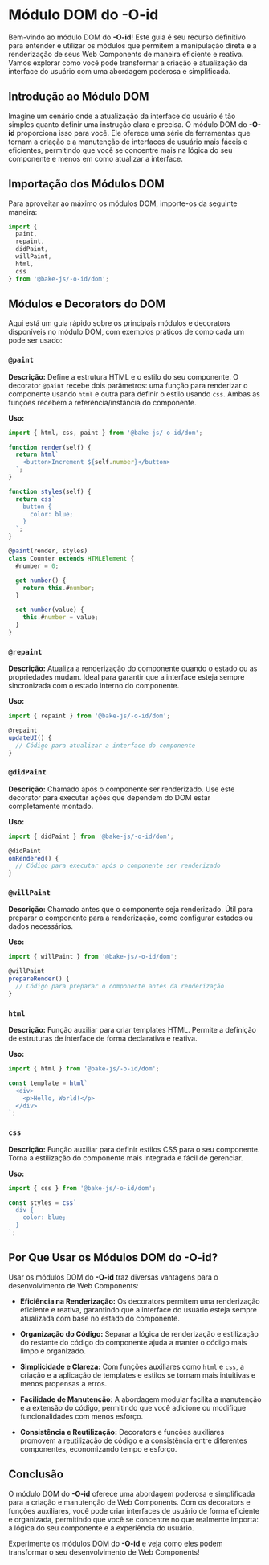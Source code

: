 # Módulo DOM do **-O-id**

Bem-vindo ao módulo DOM do **-O-id**! Este guia é seu recurso definitivo para entender e utilizar os módulos que permitem a manipulação direta e a renderização de seus Web Components de maneira eficiente e reativa. Vamos explorar como você pode transformar a criação e atualização da interface do usuário com uma abordagem poderosa e simplificada.

## Introdução ao Módulo DOM

Imagine um cenário onde a atualização da interface do usuário é tão simples quanto definir uma instrução clara e precisa. O módulo DOM do **-O-id** proporciona isso para você. Ele oferece uma série de ferramentas que tornam a criação e a manutenção de interfaces de usuário mais fáceis e eficientes, permitindo que você se concentre mais na lógica do seu componente e menos em como atualizar a interface.

## Importação dos Módulos DOM

Para aproveitar ao máximo os módulos DOM, importe-os da seguinte maneira:

```javascript
import {
  paint,
  repaint,
  didPaint,
  willPaint,
  html,
  css
} from '@bake-js/-o-id/dom';
```

## Módulos e Decorators do DOM

Aqui está um guia rápido sobre os principais módulos e decorators disponíveis no módulo DOM, com exemplos práticos de como cada um pode ser usado:

### `@paint`

**Descrição:** Define a estrutura HTML e o estilo do seu componente. O decorator `@paint` recebe dois parâmetros: uma função para renderizar o componente usando `html` e outra para definir o estilo usando `css`. Ambas as funções recebem a referência/instância do componente.

**Uso:**

```javascript
import { html, css, paint } from '@bake-js/-o-id/dom';

function render(self) {
  return html`
    <button>Increment ${self.number}</button>
  `;
}

function styles(self) {
  return css`
    button {
      color: blue;
    }
  `;
}

@paint(render, styles)
class Counter extends HTMLElement {
  #number = 0;

  get number() {
    return this.#number;
  }

  set number(value) {
    this.#number = value;
  }
}
```

### `@repaint`

**Descrição:** Atualiza a renderização do componente quando o estado ou as propriedades mudam. Ideal para garantir que a interface esteja sempre sincronizada com o estado interno do componente.

**Uso:**

```javascript
import { repaint } from '@bake-js/-o-id/dom';

@repaint
updateUI() {
  // Código para atualizar a interface do componente
}
```

### `@didPaint`

**Descrição:** Chamado após o componente ser renderizado. Use este decorator para executar ações que dependem do DOM estar completamente montado.

**Uso:**

```javascript
import { didPaint } from '@bake-js/-o-id/dom';

@didPaint
onRendered() {
  // Código para executar após o componente ser renderizado
}
```

### `@willPaint`

**Descrição:** Chamado antes que o componente seja renderizado. Útil para preparar o componente para a renderização, como configurar estados ou dados necessários.

**Uso:**

```javascript
import { willPaint } from '@bake-js/-o-id/dom';

@willPaint
prepareRender() {
  // Código para preparar o componente antes da renderização
}
```

### `html`

**Descrição:** Função auxiliar para criar templates HTML. Permite a definição de estruturas de interface de forma declarativa e reativa.

**Uso:**

```javascript
import { html } from '@bake-js/-o-id/dom';

const template = html`
  <div>
    <p>Hello, World!</p>
  </div>
`;
```

### `css`

**Descrição:** Função auxiliar para definir estilos CSS para o seu componente. Torna a estilização do componente mais integrada e fácil de gerenciar.

**Uso:**

```javascript
import { css } from '@bake-js/-o-id/dom';

const styles = css`
  div {
    color: blue;
  }
`;
```

## Por Que Usar os Módulos DOM do **-O-id**?

Usar os módulos DOM do **-O-id** traz diversas vantagens para o desenvolvimento de Web Components:

- **Eficiência na Renderização:** Os decorators permitem uma renderização eficiente e reativa, garantindo que a interface do usuário esteja sempre atualizada com base no estado do componente.

- **Organização do Código:** Separar a lógica de renderização e estilização do restante do código do componente ajuda a manter o código mais limpo e organizado.

- **Simplicidade e Clareza:** Com funções auxiliares como `html` e `css`, a criação e a aplicação de templates e estilos se tornam mais intuitivas e menos propensas a erros.

- **Facilidade de Manutenção:** A abordagem modular facilita a manutenção e a extensão do código, permitindo que você adicione ou modifique funcionalidades com menos esforço.

- **Consistência e Reutilização:** Decorators e funções auxiliares promovem a reutilização de código e a consistência entre diferentes componentes, economizando tempo e esforço.

## Conclusão

O módulo DOM do **-O-id** oferece uma abordagem poderosa e simplificada para a criação e manutenção de Web Components. Com os decorators e funções auxiliares, você pode criar interfaces de usuário de forma eficiente e organizada, permitindo que você se concentre no que realmente importa: a lógica do seu componente e a experiência do usuário.

Experimente os módulos DOM do **-O-id** e veja como eles podem transformar o seu desenvolvimento de Web Components!
